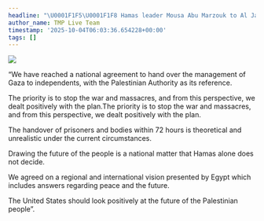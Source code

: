 ```yaml
---
headline: "\U0001F1F5\U0001F1F8 Hamas leader Mousa Abu Marzouk to Al Jazeera:"
author_name: TMP Live Team
timestamp: '2025-10-04T06:03:36.654228+00:00'
tags: []
---
```

![](https://i.postimg.cc/jjxJssPL/2560px-Mousa-Abu-Marzook-2022-09-13-11.jpg)

“We have reached a national agreement to hand over the management of Gaza to independents, with the Palestinian Authority as its reference.

The priority is to stop the war and massacres, and from this perspective, we dealt positively with the plan.The priority is to stop the war and massacres, and from this perspective, we dealt positively with the plan.

The handover of prisoners and bodies within 72 hours is theoretical and unrealistic under the current circumstances.

Drawing the future of the people is a national matter that Hamas alone does not decide.

We agreed on a regional and international vision presented by Egypt which includes answers regarding peace and the future.

The United States should look positively at the future of the Palestinian people”.
